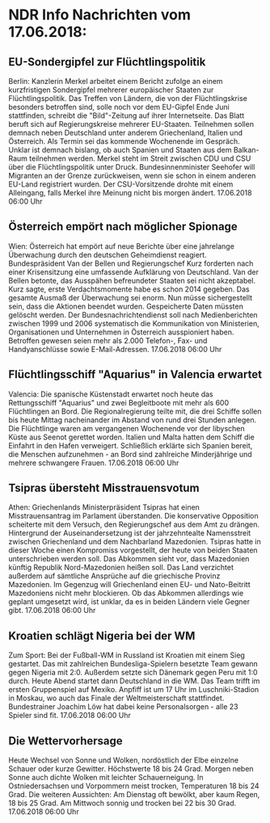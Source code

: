 # NDR Info Nachrichten vom 17.06.2018:


## EU-Sondergipfel zur Flüchtlingspolitik
Berlin:	Kanzlerin Merkel arbeitet einem Bericht zufolge an einem kurzfristigen Sondergipfel mehrerer europäischer Staaten zur Flüchtlingspolitik. Das Treffen von Ländern, die von der Flüchtlingskrise besonders betroffen sind, solle noch vor dem EU-Gipfel Ende Juni stattfinden, schreibt die "Bild"-Zeitung auf ihrer Internetseite. Das Blatt beruft sich auf Regierungskreise mehrerer EU-Staaten. Teilnehmen sollen demnach neben Deutschland unter anderem Griechenland, Italien und Österreich. Als Termin sei das kommende Wochenende im Gespräch. Unklar ist demnach bislang, ob auch Spanien und Staaten aus dem Balkan-Raum teilnehmen werden. Merkel steht im Streit zwischen CDU und CSU über die Flüchtlingspolitik unter Druck. Bundesinnenminister Seehofer will Migranten an der Grenze zurückweisen, wenn sie schon in einem anderen EU-Land registriert wurden. Der CSU-Vorsitzende drohte mit einem Alleingang, falls Merkel ihre Meinung nicht bis morgen ändert. 17.06.2018 06:00 Uhr 

## Österreich empört nach möglicher Spionage
Wien: Österreich hat empört auf neue Berichte über eine jahrelange Überwachung durch den deutschen Geheimdienst reagiert. Bundespräsident Van der Bellen und Regierungschef Kurz forderten nach einer Krisensitzung eine umfassende Aufklärung von Deutschland. Van der Bellen betonte, das Ausspähen befreundeter Staaten sei nicht akzeptabel. Kurz sagte, erste Verdachtsmomente habe es schon 2014 gegeben. Das gesamte Ausmaß der Überwachung sei enorm. Nun müsse sichergestellt sein, dass die Aktionen beendet wurden. Gespeicherte Daten müssten gelöscht werden. Der Bundesnachrichtendienst soll nach Medienberichten zwischen 1999 und 2006 systematisch die Kommunikation von Ministerien, Organisationen und Unternehmen in Österreich ausspioniert haben. Betroffen gewesen seien mehr als 2.000 Telefon-, Fax- und Handyanschlüsse sowie E-Mail-Adressen. 17.06.2018 06:00 Uhr 

## Flüchtlingsschiff "Aquarius" in Valencia erwartet
Valencia: Die spanische Küstenstadt erwartet noch heute das Rettungsschiff "Aquarius" und zwei Begleitboote mit mehr als 600 Flüchtlingen an Bord. Die Regionalregierung teilte mit, die drei Schiffe sollen bis heute Mittag nacheinander im Abstand von rund drei Stunden anlegen. Die Flüchtlinge waren am vergangenen Wochenende vor der libyschen Küste aus Seenot gerettet worden. Italien und Malta hatten dem Schiff die Einfahrt in den Hafen verweigert. Schließlich erklärte sich Spanien bereit, die Menschen aufzunehmen - an Bord sind zahlreiche Minderjährige und mehrere schwangere Frauen. 17.06.2018 06:00 Uhr 

## Tsipras übersteht Misstrauensvotum
Athen:	Griechenlands Ministerpräsident Tsipras hat einen Misstrauensantrag im Parlament überstanden. Die konservative Opposition scheiterte mit dem Versuch, den Regierungschef aus dem Amt zu drängen. Hintergrund der Auseinandersetzung ist der jahrzehntealte Namensstreit zwischen Griechenland und dem Nachbarland Mazedonien. Tsipras hatte in dieser Woche einen Kompromiss vorgestellt, der heute von beiden Staaten unterschrieben werden soll. Das Abkommen sieht vor, dass Mazedonien künftig Republik Nord-Mazedonien heißen soll. Das Land verzichtet außerdem auf sämtliche Ansprüche auf die griechische Provinz Mazedonien. Im Gegenzug will Griechenland einen EU- und Nato-Beitritt Mazedoniens nicht mehr blockieren. Ob das Abkommen allerdings wie geplant umgesetzt wird, ist unklar, da es in beiden Ländern viele Gegner gibt. 17.06.2018 06:00 Uhr 

## Kroatien schlägt Nigeria bei der WM
Zum Sport: Bei der Fußball-WM in Russland ist Kroatien mit einem Sieg gestartet. Das mit zahlreichen Bundesliga-Spielern besetzte Team gewann gegen Nigeria mit 2:0. Außerdem setzte sich Dänemark gegen Peru mit 1:0 durch. Heute Abend startet dann Deutschland in die WM. Das Team trifft im ersten Gruppenspiel auf Mexiko. Anpfiff ist um 17 Uhr im Luschniki-Stadion in Moskau, wo auch das Finale der Weltmeisterschaft stattfindet. Bundestrainer Joachim Löw hat dabei keine Personalsorgen - alle 23 Spieler sind fit. 17.06.2018 06:00 Uhr 

## Die Wettervorhersage
Heute Wechsel von Sonne und Wolken, nordöstlich der Elbe einzelne Schauer oder kurze Gewitter. Höchstwerte 18 bis 24 Grad. Morgen neben Sonne auch dichte Wolken mit leichter Schauerneigung. In Ostniedersachsen und Vorpommern meist trocken, Temperaturen 18 bis 24 Grad. Die weiteren Aussichten:
Am Dienstag oft bewölkt, aber kaum Regen, 18 bis 25 Grad. Am Mittwoch sonnig und trocken bei 22 bis 30 Grad. 17.06.2018 06:00 Uhr 
